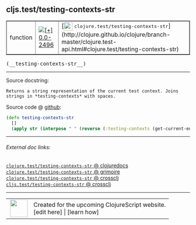 ## cljs.test/testing-contexts-str



 <table border="1">
<tr>
<td>function</td>
<td><a href="https://github.com/cljsinfo/cljs-api-docs/tree/0.0-2496"><img valign="middle" alt="[+] 0.0-2496" title="Added in 0.0-2496" src="https://img.shields.io/badge/+-0.0--2496-lightgrey.svg"></a> </td>
<td>
[<img height="24px" valign="middle" src="http://i.imgur.com/1GjPKvB.png"> <samp>clojure.test/testing-contexts-str</samp>](http://clojure.github.io/clojure/branch-master/clojure.test-api.html#clojure.test/testing-contexts-str)
</td>
</tr>
</table>


 <samp>
(__testing-contexts-str__)<br>
</samp>

---





Source docstring:

```
Returns a string representation of the current test context. Joins
strings in *testing-contexts* with spaces.
```


Source code @ [github](https://github.com/clojure/clojurescript/blob/r3058/src/cljs/cljs/test.cljs#L289-L293):

```clj
(defn testing-contexts-str
  []
  (apply str (interpose " " (reverse (:testing-contexts (get-current-env))))))
```

<!--
Repo - tag - source tree - lines:

 <pre>
clojurescript @ r3058
└── src
    └── cljs
        └── cljs
            └── <ins>[test.cljs:289-293](https://github.com/clojure/clojurescript/blob/r3058/src/cljs/cljs/test.cljs#L289-L293)</ins>
</pre>

-->

---



###### External doc links:

[`clojure.test/testing-contexts-str` @ clojuredocs](http://clojuredocs.org/clojure.test/testing-contexts-str)<br>
[`clojure.test/testing-contexts-str` @ grimoire](http://conj.io/store/v1/org.clojure/clojure/1.7.0-beta3/clj/clojure.test/testing-contexts-str/)<br>
[`clojure.test/testing-contexts-str` @ crossclj](http://crossclj.info/fun/clojure.test/testing-contexts-str.html)<br>
[`cljs.test/testing-contexts-str` @ crossclj](http://crossclj.info/fun/cljs.test.cljs/testing-contexts-str.html)<br>

---

 <table>
<tr><td>
<img valign="middle" align="right" width="48px" src="http://i.imgur.com/Hi20huC.png">
</td><td>
Created for the upcoming ClojureScript website.<br>
[edit here] | [learn how]
</td></tr></table>

[edit here]:https://github.com/cljsinfo/cljs-api-docs/blob/master/cljsdoc/cljs.test/testing-contexts-str.cljsdoc
[learn how]:https://github.com/cljsinfo/cljs-api-docs/wiki/cljsdoc-files

<!--

This information was too distracting to show to readers, but I'll leave it
commented here since it is helpful to:

- pretty-print the data used to generate this document
- and show how to retrieve that data



The API data for this symbol:

```clj
{:ns "cljs.test",
 :name "testing-contexts-str",
 :signature ["[]"],
 :history [["+" "0.0-2496"]],
 :type "function",
 :full-name-encode "cljs.test/testing-contexts-str",
 :source {:code "(defn testing-contexts-str\n  []\n  (apply str (interpose \" \" (reverse (:testing-contexts (get-current-env))))))",
          :title "Source code",
          :repo "clojurescript",
          :tag "r3058",
          :filename "src/cljs/cljs/test.cljs",
          :lines [289 293]},
 :full-name "cljs.test/testing-contexts-str",
 :clj-symbol "clojure.test/testing-contexts-str",
 :docstring "Returns a string representation of the current test context. Joins\nstrings in *testing-contexts* with spaces."}

```

Retrieve the API data for this symbol:

```clj
;; from Clojure REPL
(require '[clojure.edn :as edn])
(-> (slurp "https://raw.githubusercontent.com/cljsinfo/cljs-api-docs/catalog/cljs-api.edn")
    (edn/read-string)
    (get-in [:symbols "cljs.test/testing-contexts-str"]))
```

-->
